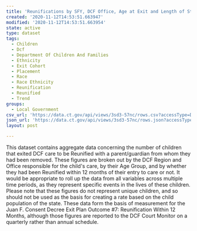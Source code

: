 ```yaml
---
title: 'Reunifications by SFY, DCF Office, Age at Exit and Length of Stay'
created: '2020-11-12T14:53:51.663947'
modified: '2020-11-12T14:53:51.663954'
state: active
type: dataset
tags:
  - Children
  - Dcf
  - Department Of Children And Families
  - Ethnicity
  - Exit Cohort
  - Placement
  - Race
  - Race Ethnicity
  - Reunification
  - Reunified
  - Trend
groups:
  - Local Government
csv_url: 'https://data.ct.gov/api/views/3sd3-57nc/rows.csv?accessType=DOWNLOAD'
json_url: 'https://data.ct.gov/api/views/3sd3-57nc/rows.json?accessType=DOWNLOAD'
layout: post

---
```

This dataset contains aggregate data concerning the number of children that exited DCF care to be Reunified with a parent/guardian from whom they had been removed.  These figures are broken out by the DCF Region and Office responsible for the child's care, by their Age Group, and by whether they had been Reunified within 12 months of their entry to care or not.  It would be appropriate to roll up the data from all variables across multiple time periods, as they represent specific events in the lives of these children.  Please note that these figures do not represent unique children, and so should not be used as the basis for creating a rate based on the child population of the state.  These data form the basis of measurement for the Juan F. Consent Decree Exit Plan Outcome #7: Reunification Within 12 Months, although those figures are reported to the DCF Court Monitor on a quarterly rather than annual schedule.

